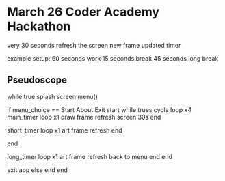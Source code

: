 # March 26 Coder Academy Hackathon

very 30 seconds refresh the screen
new frame
updated timer

example setup:
60 seconds work
15 seconds break
45 seconds long break

## Pseudoscope 

while true
splash screen
menu()

if menu_choice == Start About Exit 
  start  while trues
    cycle loop x4
    main_timer loop x1
    draw frame
    refresh screen
    30s
  end

  short_timer loop x1 
    art 
    frame
    refresh
  end

end 

  long_timer loop x1
    art
    frame
    refresh
    back to menu
  end
end 

exit app
else
end
end

